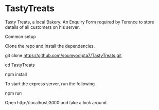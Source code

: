 # TastyTreats

Tasty Treats, a local Bakery. An Enquiry Form required by Terence to store details of all customers on his server.

Common setup

Clone the repo and install the dependencies.

git clone https://github.com/soumyodipta7/TastyTreats.git

cd TastyTreats

npm install

To start the express server, run the following

npm run 

Open http://localhost:3000 and take a look around.


